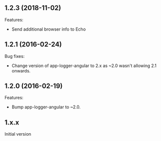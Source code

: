 ## 1.2.3 (2018-11-02)

Features:

  - Send additional browser info to Echo

## 1.2.1 (2016-02-24)

Bug fixes:

  - Change version of app-logger-angular to 2.x as ~2.0 wasn't allowing 2.1 onwards.

## 1.2.0 (2016-02-19)

Features:

  - Bump app-logger-angular to ~2.0.

## 1.x.x

Initial version
